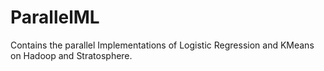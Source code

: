 ParallelML
==========

Contains the parallel Implementations of Logistic Regression and KMeans on Hadoop and Stratosphere.
